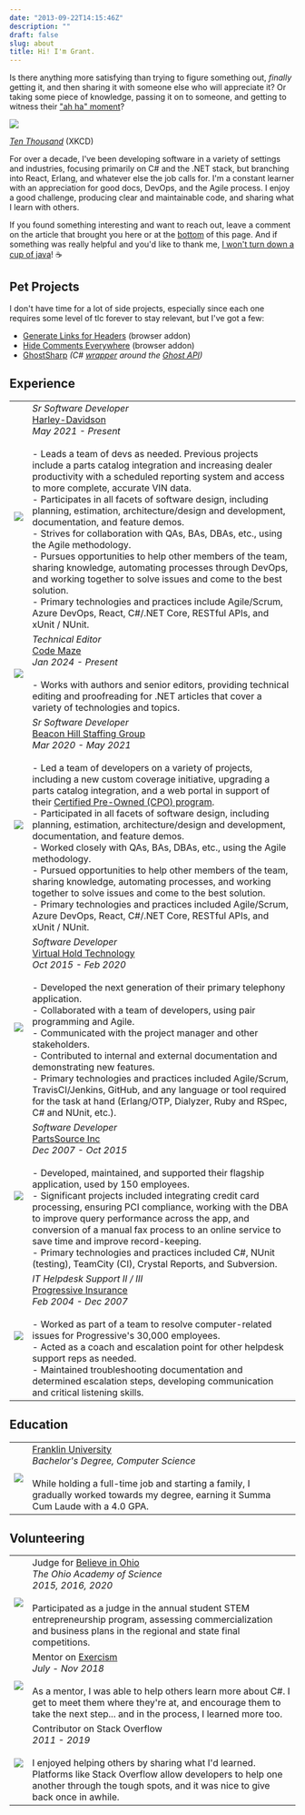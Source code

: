 ```yaml
---
date: "2013-09-22T14:15:46Z"
description: ""
draft: false
slug: about
title: Hi! I'm Grant.
---
```

Is there anything more satisfying than trying to figure something out, _finally_ getting it, and then sharing it with someone else who will appreciate it? Or taking some piece of knowledge, passing it on to someone, and getting to witness their ["ah ha" moment](https://xkcd.com/1053/)?

![](https://grantwinney.com/content/images/2025/01/image-1.png)

[_Ten Thousand_](https://www.xkcd.com/1053/) (XKCD)

For over a decade, I've been developing software in a variety of settings and industries, focusing primarily on C# and the .NET stack, but branching into React, Erlang, and whatever else the job calls for. I'm a constant learner with an appreciation for good docs, DevOps, and the Agile process. I enjoy a good challenge, producing clear and maintainable code, and sharing what I learn with others.

If you found something interesting and want to reach out, leave a comment on the article that brought you here or at the [bottom](#comments) of this page. And if something was really helpful and you'd like to thank me, [I won't turn down a cup of java](https://www.buymeacoffee.com/fhnVUiB19)! ☕

## Pet Projects

I don't have time for a lot of side projects, especially since each one requires some level of tlc forever to stay relevant, but I've got a few:

- [Generate Links for Headers](https://grantwinney.com/generate-links-for-headers/) (browser addon)
- [Hide Comments Everywhere](https://grantwinney.com/hide-comments-everywhere/) (browser addon)
- [GhostSharp](https://grantwinney.com/ghostsharp/) _(C#_ [_wrapper_](https://grantwinney.com/what-is-an-api-wrapper/) _around the_ [_Ghost API_](https://docs.ghost.org/api/)_)_

## Experience

|                                                                                     |                                                                                                                                                                                                                                                                                                                                                                                                                                                                                                                                                                                                                                                                                                                                                                                                                                                                                                                                                                                                                              |
| ----------------------------------------------------------------------------------- | ---------------------------------------------------------------------------------------------------------------------------------------------------------------------------------------------------------------------------------------------------------------------------------------------------------------------------------------------------------------------------------------------------------------------------------------------------------------------------------------------------------------------------------------------------------------------------------------------------------------------------------------------------------------------------------------------------------------------------------------------------------------------------------------------------------------------------------------------------------------------------------------------------------------------------------------------------------------------------------------------------------------------------- |
| ![](https://grantwinney.com/content/images/2024/10/image-1-.png)                    | *Sr Software Developer*  <br>[Harley-Davidson](https://www.harley-davidson.com)  <br>_May 2021 - Present_<br><br>- Leads a team of devs as needed. Previous projects include a parts catalog integration and increasing dealer productivity with a scheduled reporting system and access to more complete, accurate VIN data.<br>- Participates in all facets of software design, including planning, estimation, architecture/design and development, documentation, and feature demos.<br>- Strives for collaboration with QAs, BAs, DBAs, etc., using the Agile methodology.<br>- Pursues opportunities to help other members of the team, sharing knowledge, automating processes through DevOps, and working together to solve issues and come to the best solution.<br>- Primary technologies and practices include Agile/Scrum, Azure DevOps, React, C#/.NET Core, RESTful APIs, and xUnit / NUnit.                                                                                                                 |
| ![](https://grantwinney.com/content/images/2024/10/codemaze_logo.jpg)               | *Technical Editor*  <br>[Code Maze](https://code-maze.com)  <br>_Jan 2024 - Present_<br><br>- Works with authors and senior editors, providing technical editing and proofreading for .NET articles that cover a variety of technologies and topics.                                                                                                                                                                                                                                                                                                                                                                                                                                                                                                                                                                                                                                                                                                                                                                       |
| ![](https://grantwinney.com/content/images/2024/10/beaconhill-1-.jpg)               | *Sr Software Developer*  <br>[Beacon Hill Staffing Group](https://www.beaconhillstaffing.com/)  <br>_Mar 2020 - May 2021_<br><br>- Led a team of developers on a variety of projects, including a new custom coverage initiative, upgrading a parts catalog integration, and a web portal in support of their [Certified Pre-Owned (CPO) program](https://investor.harley-davidson.com/news/news-details/2021/Harley-Davidson-Launches-H-D1-Marketplace/default.aspx).<br>- Participated in all facets of software design, including planning, estimation, architecture/design and development, documentation, and feature demos.<br>- Worked closely with QAs, BAs, DBAs, etc., using the Agile methodology.<br>- Pursued opportunities to help other members of the team, sharing knowledge, automating processes, and working together to solve issues and come to the best solution.<br>- Primary technologies and practices included Agile/Scrum, Azure DevOps, React, C#/.NET Core, RESTful APIs, and xUnit / NUnit. |
| ![](https://grantwinney.com/content/images/2024/10/sweatingorcryingwhoknows-1-.png) | *Software Developer*  <br>[Virtual Hold Technology](https://www.vhtcx.com/)  <br>_Oct 2015 - Feb 2020_<br><br>- Developed the next generation of their primary telephony application.<br>- Collaborated with a team of developers, using pair programming and Agile.<br>- Communicated with the project manager and other stakeholders.<br>- Contributed to internal and external documentation and demonstrating new features.<br>- Primary technologies and practices included Agile/Scrum, TravisCI/Jenkins, GitHub, and any language or tool required for the task at hand (Erlang/OTP, Dialyzer, Ruby and RSpec, C# and NUnit, etc.).                                                                                                                                                                                                                                                                                                                                                                                 |
| ![](https://grantwinney.com/content/images/2024/10/partssource-1-.jpg)              | *Software Developer*  <br>[PartsSource Inc](https://www.partssource.com/)  <br>_Dec 2007 - Oct 2015_<br><br>- Developed, maintained, and supported their flagship application, used by 150 employees.<br>- Significant projects included integrating credit card processing, ensuring PCI compliance, working with the DBA to improve query performance across the app, and conversion of a manual fax process to an online service to save time and improve record-keeping.<br>- Primary technologies and practices included C#, NUnit (testing), TeamCity (CI), Crystal Reports, and Subversion.                                                                                                                                                                                                                                                                                                                                                                                                                         |
| ![](https://grantwinney.com/content/images/2025/02/image.png)                       | *IT Helpdesk Support II / III*  <br>[Progressive Insurance](https://www.progressive.com/)  <br>_Feb 2004 - Dec 2007_<br><br>- Worked as part of a team to resolve computer-related issues for Progressive's 30,000 employees.<br>- Acted as a coach and escalation point for other helpdesk support reps as needed.<br>- Maintained troubleshooting documentation and determined escalation steps, developing communication and critical listening skills.                                                                                                                                                                                                                                                                                                                                                                                                                                                                                                                                                                 |

## Education

|   |   |
|---|---|
|![](https://grantwinney.com/content/images/2024/10/franklinu-1-.jpg)|[Franklin University](https://www.franklin.edu/)  <br>*Bachelor's Degree, Computer Science*  <br><br>While holding a full-time job and starting a family, I gradually worked towards my degree, earning it Summa Cum Laude with a 4.0 GPA.|

## Volunteering

|                                                                          |                                                                                                                                                                                                                                                                                                          |
| ------------------------------------------------------------------------ | -------------------------------------------------------------------------------------------------------------------------------------------------------------------------------------------------------------------------------------------------------------------------------------------------------- |
| ![](https://grantwinney.com/content/images/2024/10/oas-1-.png)           | Judge for [Believe in Ohio](http://www.believeinohio.org/)  <br>*The Ohio Academy of Science*  <br>_2015, 2016, 2020_<br><br>Participated as a judge in the annual student STEM entrepreneurship program, assessing commercialization and business plans in the regional and state final competitions. |
| ![](https://grantwinney.com/content/images/2024/10/exercism-icon-1-.png) | Mentor on [Exercism](https://exercism.io/about)  <br>_July - Nov 2018_<br><br>As a mentor, I was able to help others learn more about C#. I get to meet them where they're at, and encourage them to take the next step... and in the process, I learned more too.                                       |
| ![](https://grantwinney.com/content/images/2024/10/so-icon-1-.png)       | Contributor on Stack Overflow  <br>_2011 - 2019_<br><br>I enjoyed helping others by sharing what I'd learned. Platforms like Stack Overflow allow developers to help one another through the tough spots, and it was nice to give back once in awhile.                                                   |